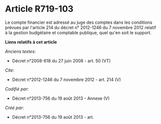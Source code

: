 # Article R719-103

Le compte financier est adressé au juge des comptes dans les conditions prévues par l'article 214 du décret n° 2012-1246 du 7
novembre 2012 relatif à la gestion budgétaire et comptable publique, quel qu'en soit le support.

**Liens relatifs à cet article**

_Anciens textes_:

  - Décret n°2008-618 du 27 juin 2008 - art. 50 (VT)

_Cite_:

  - Décret n°2012-1246  du 7 novembre 2012 - art. 214 (V)

_Codifié par_:

  - Décret n°2013-756 du 19 août 2013 -  Annexe (V)

_Créé par_:

  - Décret n°2013-756 du 19 août 2013 - art.
